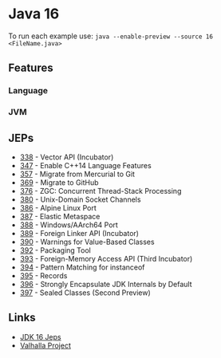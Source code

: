 # Java 16

To run each example use: `java --enable-preview --source 16 <FileName.java>`

## Features

### Language

### JVM

## JEPs

* [338](https://openjdk.java.net/jeps/338) - Vector API (Incubator)
* [347](https://openjdk.java.net/jeps/347) - Enable C++14 Language Features
* [357](https://openjdk.java.net/jeps/357) - Migrate from Mercurial to Git
* [369](https://openjdk.java.net/jeps/369) - Migrate to GitHub
* [376](https://openjdk.java.net/jeps/376) - ZGC: Concurrent Thread-Stack Processing
* [380](https://openjdk.java.net/jeps/380) - Unix-Domain Socket Channels
* [386](https://openjdk.java.net/jeps/386) - Alpine Linux Port
* [387](https://openjdk.java.net/jeps/387) - Elastic Metaspace
* [388](https://openjdk.java.net/jeps/388) - Windows/AArch64 Port
* [389](https://openjdk.java.net/jeps/389) - Foreign Linker API (Incubator)
* [390](https://openjdk.java.net/jeps/390) - Warnings for Value-Based Classes
* [392](https://openjdk.java.net/jeps/392) - Packaging Tool
* [393](https://openjdk.java.net/jeps/393) - Foreign-Memory Access API (Third Incubator)
* [394](https://openjdk.java.net/jeps/394) - Pattern Matching for instanceof
* [395](https://openjdk.java.net/jeps/395) - Records
* [396](https://openjdk.java.net/jeps/396) - Strongly Encapsulate JDK Internals by Default
* [397](https://openjdk.java.net/jeps/397) - Sealed Classes (Second Preview)

## Links

* [JDK 16 Jeps](https://openjdk.java.net/projects/jdk/16/)
* [Valhalla Project](https://openjdk.java.net/projects/valhalla/)
